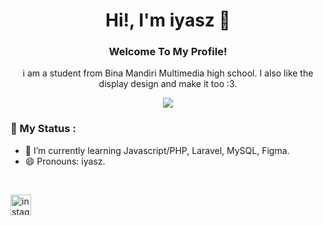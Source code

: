 <h1 align="center">
  Hi!, I'm iyasz 👋
</h1>
<h3 align="center">
   Welcome To My Profile!
</h3>
<p align="center">
  i am a student from Bina Mandiri Multimedia high school. I also like the display design and make it too :3.
</p>

<p align="center">
  <img src="https://user-images.githubusercontent.com/69864986/180283239-f215cd9c-9c3c-42c6-b380-7f84754ee365.gif">
</p>

### 💬 My Status :

- 🌱 I’m currently learning Javascript/PHP, Laravel, MySQL, Figma. 
- 😄 Pronouns: iyasz. 


<br>

 [<img src='https://cdn.jsdelivr.net/npm/simple-icons@3.0.1/icons/instagram.svg' alt='instagram' height='33'>](https://www.instagram.com/yaszavellia/)   
